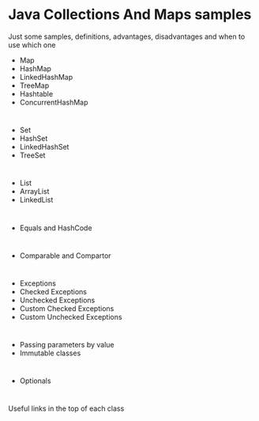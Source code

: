 # Java Collections And Maps samples
Just some samples, definitions, advantages, disadvantages and when to use which one

- Map
- HashMap
- LinkedHashMap
- TreeMap
- Hashtable
- ConcurrentHashMap
#
- Set
- HashSet
- LinkedHashSet
- TreeSet
#
- List
- ArrayList
- LinkedList
#
- Equals and HashCode
#
- Comparable and Compartor
#
- Exceptions
- Checked Exceptions
- Unchecked Exceptions
- Custom Checked Exceptions
- Custom Unchecked Exceptions
#
- Passing parameters by value
- Immutable classes
#
- Optionals
#
Useful links in the top of each class
